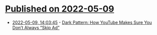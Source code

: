 # [Published on 2022-05-09](index.md)

* [2022-05-09, 14:03:45](https://news.ycombinator.com/item?id=31314120) - [Dark Pattern: How YouTube Makes Sure You Don’t Always “Skip Ad”](https://blog.prototypr.io/dark-pattern-how-youtube-makes-sure-you-dont-always-skip-ad-e6ab2117e3b5?gi=b69a2bb0a65b)
